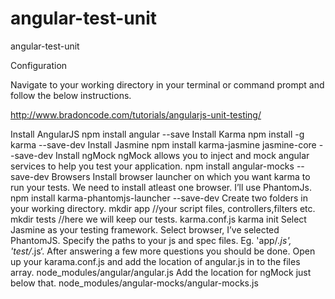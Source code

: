 # angular-test-unit
angular-test-unit


Configuration

Navigate to your working directory in your terminal or command prompt and follow the below instructions.

http://www.bradoncode.com/tutorials/angularjs-unit-testing/

Install AngularJS
npm install angular --save
Install Karma
npm install -g karma --save-dev
Install Jasmine
npm install karma-jasmine jasmine-core --save-dev
Install ngMock
ngMock allows you to inject and mock angular services to help you test your application.
npm install angular-mocks --save-dev
Browsers
Install browser launcher on which you want karma to run your tests. We need to install atleast one browser. I’ll use PhantomJs.
npm install karma-phantomjs-launcher --save-dev
Create two folders in  your working directory.
mkdir app //your script files, controllers,filters etc.
mkdir tests //here we will keep our tests.
 karma.conf.js
karma init
Select Jasmine as your testing framework.
Select browser, I’ve selected PhantomJS.
Specify the paths to your js and spec files. Eg. 'app/*.js', 'test/*.js‘.
After answering a few more questions you should be done.
Open up your karama.conf.js and add the location of angular.js in to the files array.
node_modules/angular/angular.js
Add the location for ngMock just below that.
node_modules/angular-mocks/angular-mocks.js